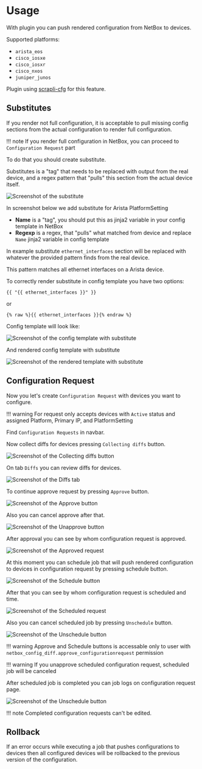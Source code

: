 # Usage

With plugin you can push rendered configuration from NetBox to devices.

Supported platforms:

* `arista_eos`
* `cisco_iosxe`
* `cisco_iosxr`
* `cisco_nxos`
* `juniper_junos`

Plugin using [scrapli-cfg](https://github.com/scrapli/scrapli_cfg) for this feature.

## Substitutes

If you render not full configuration, it is acceptable to pull missing config sections from the actual configuration to render full configuration.

!!! note
    If you render full configuration in NetBox, you can proceed to `Configuration Request` part

To do that you should create substitute.

Substitutes is a "tag" that needs to be replaced with output from the real device, and a regex pattern that "pulls" this section from the actual device itself.

![Screenshot of the substitute](media/screenshots/substitute.png)

In screenshot below we add substitute for Arista PlatformSetting

* **Name** is a "tag", you should put this as jinja2 variable in your config template in NetBox
* **Regexp** is a regex, that "pulls" what matched from device and replace `Name` jinja2 variable in config template

In example substitute `ethernet_interfaces` section will be replaced with whatever the provided pattern finds from the real device.

This pattern matches all ethernet interfaces on a Arista device.

To correctly render substitute in config template you have two options:

```
{{ "{{ ethernet_interfaces }}" }}
```

or

```
{% raw %}{{ ethernet_interfaces }}{% endraw %}
```

Config template will look like:

![Screenshot of the config template with substitute](media/screenshots/config-temp-substitute.png)

And rendered config template with substitute

![Screenshot of the rendered template with substitute](media/screenshots/render-temp-substitute.png)

## Configuration Request

Now you let's create `Configuration Request` with devices you want to configure.

!!! warning
    For request only accepts devices with `Active` status and assigned Platform, Primary IP, and PlatformSetting

Find `Configuration Requests` in navbar.

Now collect diffs for devices pressing `Collecting diffs` button.

![Screenshot of the Collecting diffs button](media/screenshots/cr-collecting-diff-button.png)

On tab `Diffs` you can review diffs for devices.

![Screenshot of the Diffs tab](media/screenshots/cr-diffs-tab.png)

To continue approve request by pressing `Approve` button.

![Screenshot of the Approve button](media/screenshots/cr-approve-button.png)

Also you can cancel approve after that.

![Screenshot of the Unapprove button](media/screenshots/cr-unapprove-button.png)

After approval you can see by whom configuration request is approved.

![Screenshot of the Approved request](media/screenshots/cr-approved.png)

At this moment you can schedule job that will push rendered configuration to devices in configuration request by pressing schedule button.

![Screenshot of the Schedule button](media/screenshots/cr-schedule-button.png)

After that you can see by whom configuration request is scheduled and time.

![Screenshot of the Scheduled request](media/screenshots/cr-scheduled.png)

Also you can cancel scheduled job by pressing `Unschedule` button.

![Screenshot of the Unschedule button](media/screenshots/cr-unschedule-button.png)

!!! warning
    Approve and Schedule buttons is accessable only to user with `netbox_config_diff.approve_configurationrequest`
    permission

!!! warning
    If you unapprove scheduled configuration request, scheduled job will be canceled

After scheduled job is completed you can job logs on configuration request page.

![Screenshot of the Unschedule button](media/screenshots/cr-job-log.png)

!!! note
    Completed configuration requests can't be edited.

## Rollback

If an error occurs while executing a job that pushes configurations to devices then all configured devices will be rollbacked to the previous version of the configuration.
